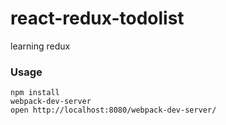 # react-redux-todolist
learning redux

### Usage

```
npm install
webpack-dev-server
open http://localhost:8080/webpack-dev-server/
```